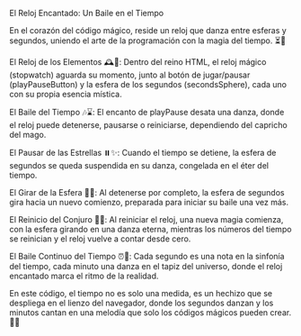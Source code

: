 El Reloj Encantado: Un Baile en el Tiempo

En el corazón del código mágico, reside un reloj que danza entre esferas y segundos, uniendo el arte de la programación con la magia del tiempo. ⏳🌟

El Reloj de los Elementos 🕰️🔧: Dentro del reino HTML, el reloj mágico (stopwatch) aguarda su momento, junto al botón de jugar/pausar (playPauseButton) y la esfera de los segundos (secondsSphere), cada uno con su propia esencia mística.

El Baile del Tiempo 🎶⌛: El encanto de playPause desata una danza, donde el reloj puede detenerse, pausarse o reiniciarse, dependiendo del capricho del mago.

El Pausar de las Estrellas ⏸️✨: Cuando el tiempo se detiene, la esfera de segundos se queda suspendida en su danza, congelada en el éter del tiempo.

El Girar de la Esfera 🔄🌌: Al detenerse por completo, la esfera de segundos gira hacia un nuevo comienzo, preparada para iniciar su baile una vez más.

El Reinicio del Conjuro 🔄🔮: Al reiniciar el reloj, una nueva magia comienza, con la esfera girando en una danza eterna, mientras los números del tiempo se reinician y el reloj vuelve a contar desde cero.

El Baile Continuo del Tiempo ⏰🌟: Cada segundo es una nota en la sinfonía del tiempo, cada minuto una danza en el tapiz del universo, donde el reloj encantado marca el ritmo de la realidad.

En este código, el tiempo no es solo una medida, es un hechizo que se despliega en el lienzo del navegador, donde los segundos danzan y los minutos cantan en una melodía que solo los códigos mágicos pueden crear. 🎵✨